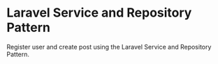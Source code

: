 # Laravel Service and Repository Pattern
Register user and create post using the Laravel Service and Repository Pattern.
